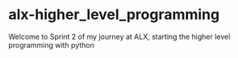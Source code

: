 # alx-higher_level_programming
Welcome to Sprint 2 of my journey at ALX, starting the higher level programming with python 
